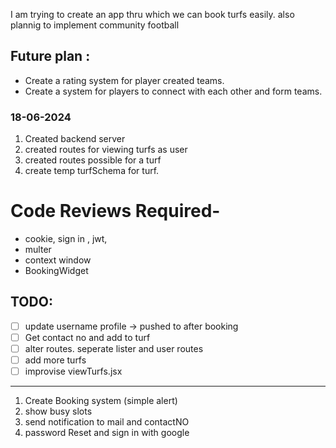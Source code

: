 I am trying to create an app thru which we can book turfs easily. also plannig to implement community football

## Future plan :
- Create a rating system for player created teams.
- Create a system for players to connect with each other and form teams.



### 18-06-2024
1. Created backend server
2. created routes for viewing turfs as user
3. created routes possible for a turf
4. create temp turfSchema for turf.


# Code Reviews Required-
- cookie, sign in , jwt, 
- multer
- context window
- BookingWidget


## TODO:
- [ ] update username profile -> pushed to after booking
- [ ] Get contact no and add to turf
- [ ] alter routes. seperate lister and user routes
- [ ] add more turfs
- [ ] improvise viewTurfs.jsx

--------------------------------
1. Create Booking system (simple alert)
2. show busy slots
3. send notification to mail and contactNO
4. password Reset and sign in with google

